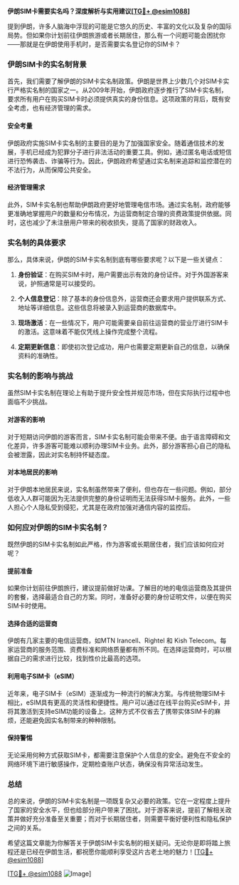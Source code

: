 **伊朗SIM卡需要实名吗？深度解析与实用建议[[TG💪+ @esim1088](https://t.me/s/esim1088)]**

提到伊朗，许多人脑海中浮现的可能是它悠久的历史、丰富的文化以及复杂的国际局势。但如果你计划前往伊朗旅游或者长期居住，那么有一个问题可能会困扰你——那就是在伊朗使用手机时，是否需要实名登记你的SIM卡？

### **伊朗SIM卡的实名制背景**

首先，我们需要了解伊朗的SIM卡实名制政策。伊朗是世界上少数几个对SIM卡实行严格实名制的国家之一。从2009年开始，伊朗政府逐步推行了SIM卡实名制，要求所有用户在购买SIM卡时必须提供真实的身份信息。这项政策的背后，既有安全考虑，也有经济管理的需求。

#### **安全考量**
伊朗政府实施SIM卡实名制的主要目的是为了加强国家安全。随着通信技术的发展，手机已经成为犯罪分子进行非法活动的重要工具。例如，通过匿名电话或短信进行恐怖袭击、诈骗等行为。因此，伊朗政府希望通过实名制来追踪和监控潜在的不法行为，从而保障公共安全。

#### **经济管理需求**
此外，SIM卡实名制也帮助伊朗政府更好地管理电信市场。通过实名制，政府能够更准确地掌握用户的数量和分布情况，为运营商制定合理的资费政策提供依据。同时，这也减少了未注册用户带来的税收损失，提高了国家的财政收入。

### **实名制的具体要求**

那么，具体来说，伊朗的SIM卡实名制到底有哪些要求呢？以下是一些关键点：

1. **身份验证**：在购买SIM卡时，用户需要出示有效的身份证件。对于外国游客来说，护照通常是可以接受的。
   
2. **个人信息登记**：除了基本的身份信息外，运营商还会要求用户提供联系方式、地址等详细信息。这些信息将被录入到运营商的数据库中。

3. **现场激活**：在一些情况下，用户可能需要亲自前往运营商的营业厅进行SIM卡的激活。这意味着不能仅凭线上操作完成整个流程。

4. **定期更新信息**：即使初次登记成功，用户也需要定期更新自己的信息，以确保资料的准确性。

### **实名制的影响与挑战**

虽然SIM卡实名制在理论上有助于提升安全性并规范市场，但在实际执行过程中也面临不少挑战。

#### **对游客的影响**
对于短期访问伊朗的游客而言，SIM卡实名制可能会带来不便。由于语言障碍和文化差异，许多游客可能难以顺利办理SIM卡业务。此外，部分游客担心自己的隐私会被泄露，因此对实名制持怀疑态度。

#### **对本地居民的影响**
对于伊朗本地居民来说，实名制虽然带来了便利，但也存在一些问题。例如，部分低收入人群可能因为无法提供完整的身份证明而无法获得SIM卡服务。此外，一些人担心个人隐私受到侵犯，尤其是在政府加强对通信内容的监控后。

### **如何应对伊朗的SIM卡实名制？**

既然伊朗的SIM卡实名制如此严格，作为游客或长期居住者，我们应该如何应对呢？

#### **提前准备**
如果你计划前往伊朗旅行，建议提前做好功课。了解目的地的电信运营商及其提供的套餐，选择最适合自己的方案。同时，准备好必要的身份证明文件，以便在购买SIM卡时使用。

#### **选择合适的运营商**
伊朗有几家主要的电信运营商，如MTN Irancell、Rightel 和 Kish Telecom。每家运营商的服务范围、资费标准和网络质量都有所不同。在选择运营商时，可以根据自己的需求进行比较，找到性价比最高的选项。

#### **利用电子SIM卡（eSIM）**
近年来，电子SIM卡（eSIM）逐渐成为一种流行的解决方案。与传统物理SIM卡相比，eSIM具有更高的灵活性和便捷性。用户可以通过在线平台购买eSIM卡，并将其激活到支持eSIM功能的设备上。这种方式不仅省去了携带实体SIM卡的麻烦，还能避免因实名制带来的种种限制。

#### **保持警惕**
无论采用何种方式获取SIM卡，都需要注意保护个人信息的安全。避免在不安全的网络环境下进行敏感操作，定期检查账户状态，确保没有异常活动发生。

### **总结**

总的来说，伊朗的SIM卡实名制是一项既复杂又必要的政策。它在一定程度上提升了国家的安全水平，但也给部分用户带来了困扰。对于游客来说，提前了解相关政策并做好充分准备至关重要；而对于长期居住者，则需要平衡好便利性和隐私保护之间的关系。

希望这篇文章能为你解答关于伊朗SIM卡实名制的相关疑问。无论你是即将踏上旅程还是已经在伊朗生活，都祝愿你能顺利享受这片古老土地的魅力！[[TG💪+ @esim1088](https://t.me/s/esim1088)]

[[TG💪+ @esim1088](https://t.me/s/esim1088) ![Image](https://i.postimg.cc/4NQfJmqS/Snipaste-2025-05-13-00-14-12.png)]